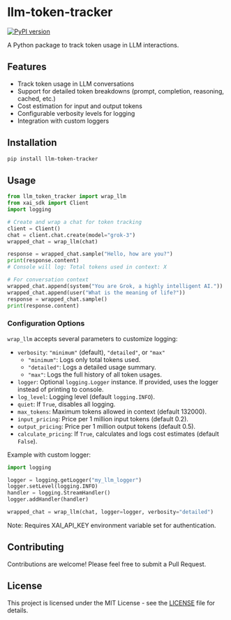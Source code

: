 # llm-token-tracker

[![PyPI version](https://img.shields.io/pypi/v/llm-token-tracker.svg)](https://pypi.org/project/llm-token-tracker/)

A Python package to track token usage in LLM interactions.

## Features

- Track token usage in LLM conversations
- Support for detailed token breakdowns (prompt, completion, reasoning, cached, etc.)
- Cost estimation for input and output tokens
- Configurable verbosity levels for logging
- Integration with custom loggers

## Installation

```bash
pip install llm-token-tracker
```

## Usage

```python
from llm_token_tracker import wrap_llm
from xai_sdk import Client
import logging

# Create and wrap a chat for token tracking
client = Client()
chat = client.chat.create(model="grok-3")
wrapped_chat = wrap_llm(chat)

response = wrapped_chat.sample("Hello, how are you?")
print(response.content)
# Console will log: Total tokens used in context: X

# For conversation context
wrapped_chat.append(system("You are Grok, a highly intelligent AI."))
wrapped_chat.append(user("What is the meaning of life?"))
response = wrapped_chat.sample()
print(response.content)
```

### Configuration Options

`wrap_llm` accepts several parameters to customize logging:

- `verbosity`: `"minimum"` (default), `"detailed"`, or `"max"`
  - `"minimum"`: Logs only total tokens used.
  - `"detailed"`: Logs a detailed usage summary.
  - `"max"`: Logs the full history of all token usages.
- `logger`: Optional `logging.Logger` instance. If provided, uses the logger instead of printing to console.
- `log_level`: Logging level (default `logging.INFO`).
- `quiet`: If `True`, disables all logging.
- `max_tokens`: Maximum tokens allowed in context (default 132000).
- `input_pricing`: Price per 1 million input tokens (default 0.2).
- `output_pricing`: Price per 1 million output tokens (default 0.5).
- `calculate_pricing`: If `True`, calculates and logs cost estimates (default `False`).

Example with custom logger:

```python
import logging

logger = logging.getLogger("my_llm_logger")
logger.setLevel(logging.INFO)
handler = logging.StreamHandler()
logger.addHandler(handler)

wrapped_chat = wrap_llm(chat, logger=logger, verbosity="detailed")
```

Note: Requires XAI_API_KEY environment variable set for authentication.

## Contributing

Contributions are welcome! Please feel free to submit a Pull Request.

## License

This project is licensed under the MIT License - see the [LICENSE](LICENSE) file for details.
